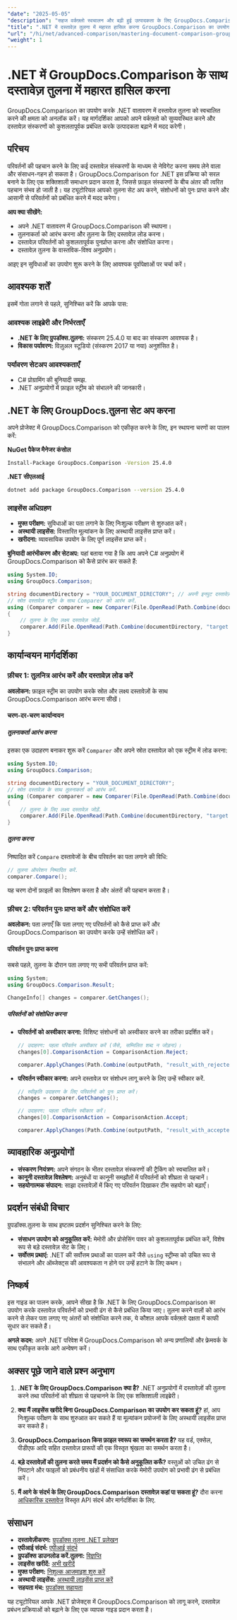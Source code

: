```yaml
---
"date": "2025-05-05"
"description": "सहज वर्कफ़्लो स्वचालन और बढ़ी हुई उत्पादकता के लिए GroupDocs.Comparison का उपयोग करके .NET में दस्तावेज़ तुलना में महारत हासिल करना सीखें।"
"title": ".NET में दस्तावेज़ तुलना में महारत हासिल करना GroupDocs.Comparison का उपयोग करने के लिए एक व्यापक गाइड"
"url": "/hi/net/advanced-comparison/mastering-document-comparison-groupdocs-dotnet/"
"weight": 1
---
```


# .NET में GroupDocs.Comparison के साथ दस्तावेज़ तुलना में महारत हासिल करना

GroupDocs.Comparison का उपयोग करके .NET वातावरण में दस्तावेज़ तुलना को स्वचालित करने की क्षमता को अनलॉक करें। यह मार्गदर्शिका आपको अपने वर्कफ़्लो को सुव्यवस्थित करने और दस्तावेज़ संस्करणों को कुशलतापूर्वक प्रबंधित करके उत्पादकता बढ़ाने में मदद करेगी।

## परिचय

परिवर्तनों की पहचान करने के लिए कई दस्तावेज़ संस्करणों के माध्यम से नेविगेट करना समय लेने वाला और संसाधन-गहन हो सकता है। GroupDocs.Comparison for .NET इस प्रक्रिया को सरल बनाने के लिए एक शक्तिशाली समाधान प्रदान करता है, जिससे फ़ाइल संस्करणों के बीच अंतर की त्वरित पहचान संभव हो जाती है। यह ट्यूटोरियल आपको तुलना सेट अप करने, संशोधनों को पुनः प्राप्त करने और आसानी से परिवर्तनों को प्रबंधित करने में मदद करेगा।

**आप क्या सीखेंगे:**
- अपने .NET वातावरण में GroupDocs.Comparison की स्थापना।
- तुलनाकर्ता को आरंभ करना और तुलना के लिए दस्तावेज़ लोड करना।
- दस्तावेज़ परिवर्तनों को कुशलतापूर्वक पुनर्प्राप्त करना और संशोधित करना।
- दस्तावेज़ तुलना के वास्तविक-विश्व अनुप्रयोग।

आइए इन सुविधाओं का उपयोग शुरू करने के लिए आवश्यक पूर्वापेक्षाओं पर चर्चा करें।

## आवश्यक शर्तें

इसमें गोता लगाने से पहले, सुनिश्चित करें कि आपके पास:

### आवश्यक लाइब्रेरी और निर्भरताएँ
- **.NET के लिए ग्रुपडॉक्स.तुलना:** संस्करण 25.4.0 या बाद का संस्करण आवश्यक है।
- **विकास पर्यावरण:** विज़ुअल स्टूडियो (संस्करण 2017 या नया) अनुशंसित है।

### पर्यावरण सेटअप आवश्यकताएँ
- C# प्रोग्रामिंग की बुनियादी समझ.
- .NET अनुप्रयोगों में फ़ाइल स्ट्रीम को संभालने की जानकारी।

## .NET के लिए GroupDocs.तुलना सेट अप करना

अपने प्रोजेक्ट में GroupDocs.Comparison को एकीकृत करने के लिए, इन स्थापना चरणों का पालन करें:

**NuGet पैकेज मैनेजर कंसोल**
```bash
Install-Package GroupDocs.Comparison -Version 25.4.0
```

**.NET सीएलआई**
```bash
dotnet add package GroupDocs.Comparison --version 25.4.0
```

### लाइसेंस अधिग्रहण
- **मुफ्त परीक्षण:** सुविधाओं का पता लगाने के लिए निःशुल्क परीक्षण से शुरुआत करें।
- **अस्थायी लाइसेंस:** विस्तारित मूल्यांकन के लिए अस्थायी लाइसेंस प्राप्त करें।
- **खरीदना:** व्यावसायिक उपयोग के लिए पूर्ण लाइसेंस प्राप्त करें।

**बुनियादी आरंभीकरण और सेटअप:**
यहां बताया गया है कि आप अपने C# अनुप्रयोग में GroupDocs.Comparison को कैसे प्रारंभ कर सकते हैं:
```csharp
using System.IO;
using GroupDocs.Comparison;

string documentDirectory = "YOUR_DOCUMENT_DIRECTORY"; // अपनी इनपुट दस्तावेज़ निर्देशिका परिभाषित करें.
// स्रोत दस्तावेज़ स्ट्रीम के साथ Comparer को आरंभ करें.
using (Comparer comparer = new Comparer(File.OpenRead(Path.Combine(documentDirectory, "source.docx"))))
{
    // तुलना के लिए लक्ष्य दस्तावेज़ जोड़ें.
    comparer.Add(File.OpenRead(Path.Combine(documentDirectory, "target.docx")));
}
```

## कार्यान्वयन मार्गदर्शिका

### फ़ीचर 1: तुलनित्र आरंभ करें और दस्तावेज़ लोड करें

**अवलोकन:** फ़ाइल स्ट्रीम का उपयोग करके स्रोत और लक्ष्य दस्तावेज़ों के साथ GroupDocs.Comparison आरंभ करना सीखें।

#### चरण-दर-चरण कार्यान्वयन

##### तुलनाकर्ता आरंभ करना
इसका एक उदाहरण बनाकर शुरू करें `Comparer` और अपने स्रोत दस्तावेज़ को एक स्ट्रीम में लोड करना:
```csharp
using System.IO;
using GroupDocs.Comparison;

string documentDirectory = "YOUR_DOCUMENT_DIRECTORY";
// स्रोत दस्तावेज़ के साथ तुलनाकर्ता को आरंभ करें.
using (Comparer comparer = new Comparer(File.OpenRead(Path.Combine(documentDirectory, "source.docx"))))
{
    // तुलना के लिए लक्ष्य दस्तावेज़ जोड़ें.
    comparer.Add(File.OpenRead(Path.Combine(documentDirectory, "target.docx")));
}
```

##### तुलना करना
निष्पादित करें `Compare` दस्तावेजों के बीच परिवर्तन का पता लगाने की विधि:
```csharp
// तुलना ऑपरेशन निष्पादित करें.
comparer.Compare();
```
यह चरण दोनों फ़ाइलों का विश्लेषण करता है और अंतरों की पहचान करता है।

### फ़ीचर 2: परिवर्तन पुनः प्राप्त करें और संशोधित करें

**अवलोकन:** पता लगाएँ कि पता लगाए गए परिवर्तनों को कैसे प्राप्त करें और GroupDocs.Comparison का उपयोग करके उन्हें संशोधित करें।

#### परिवर्तन पुनः प्राप्त करना
सबसे पहले, तुलना के दौरान पता लगाए गए सभी परिवर्तन प्राप्त करें:
```csharp
using System;
using GroupDocs.Comparison.Result;

ChangeInfo[] changes = comparer.GetChanges();
```

##### परिवर्तनों को संशोधित करना
- **परिवर्तनों को अस्वीकार करना:** विशिष्ट संशोधनों को अस्वीकार करने का तरीका प्रदर्शित करें।
  ```csharp
  // उदाहरण: पहला परिवर्तन अस्वीकार करें (जैसे, सम्मिलित शब्द न जोड़ना)।
  changes[0].ComparisonAction = ComparisonAction.Reject;

  comparer.ApplyChanges(Path.Combine(outputPath, "result_with_rejected_change.docx"), new ApplyChangeOptions { Changes = changes, SaveOriginalState = true });
  ```

- **परिवर्तन स्वीकार करना:** अपने दस्तावेज़ पर संशोधन लागू करने के लिए उन्हें स्वीकार करें.
  ```csharp
  // स्वीकृति उदाहरण के लिए परिवर्तनों को पुनः प्राप्त करें।
  changes = comparer.GetChanges();
  
  // उदाहरण: पहला परिवर्तन स्वीकार करें।
  changes[0].ComparisonAction = ComparisonAction.Accept;

  comparer.ApplyChanges(Path.Combine(outputPath, "result_with_accepted_change.docx"), new ApplyChangeOptions { Changes = changes });
  ```

## व्यावहारिक अनुप्रयोगों

- **संस्करण नियंत्रण:** अपने संगठन के भीतर दस्तावेज़ संस्करणों की ट्रैकिंग को स्वचालित करें।
- **कानूनी दस्तावेज़ विश्लेषण:** अनुबंधों या कानूनी समझौतों में परिवर्तनों को शीघ्रता से पहचानें।
- **सहयोगात्मक संपादन:** साझा दस्तावेज़ों में किए गए परिवर्तन दिखाकर टीम सहयोग को बढ़ाएँ।

## प्रदर्शन संबंधी विचार

ग्रुपडॉक्स.तुलना के साथ इष्टतम प्रदर्शन सुनिश्चित करने के लिए:
- **संसाधन उपयोग को अनुकूलित करें:** मेमोरी और प्रोसेसिंग पावर को कुशलतापूर्वक प्रबंधित करें, विशेष रूप से बड़े दस्तावेज़ सेट के लिए।
- **सर्वोत्तम प्रथाएं:** .NET की सर्वोत्तम प्रथाओं का पालन करें जैसे `using` स्ट्रीम्स को उचित रूप से संभालने और ऑब्जेक्ट्स की आवश्यकता न होने पर उन्हें हटाने के लिए कथन।

## निष्कर्ष

इस गाइड का पालन करके, आपने सीखा है कि .NET के लिए GroupDocs.Comparison का उपयोग करके दस्तावेज़ परिवर्तनों को प्रभावी ढंग से कैसे प्रबंधित किया जाए। तुलना करने वालों को आरंभ करने से लेकर पता लगाए गए अंतरों को संशोधित करने तक, ये कौशल आपके वर्कफ़्लो दक्षता में काफी सुधार कर सकते हैं।

**अगले कदम:**
अपने .NET परिवेश में GroupDocs.Comparison को अन्य प्रणालियों और फ्रेमवर्क के साथ एकीकृत करके आगे अन्वेषण करें।

## अक्सर पूछे जाने वाले प्रश्न अनुभाग

1. **.NET के लिए GroupDocs.Comparison क्या है?** 
   .NET अनुप्रयोगों में दस्तावेज़ों की तुलना करने तथा परिवर्तनों को शीघ्रता से पहचानने के लिए एक शक्तिशाली लाइब्रेरी।

2. **क्या मैं लाइसेंस खरीदे बिना GroupDocs.Comparison का उपयोग कर सकता हूं?**
   हां, आप निःशुल्क परीक्षण के साथ शुरुआत कर सकते हैं या मूल्यांकन प्रयोजनों के लिए अस्थायी लाइसेंस प्राप्त कर सकते हैं।

3. **GroupDocs.Comparison किस फ़ाइल स्वरूप का समर्थन करता है?**
   यह वर्ड, एक्सेल, पीडीएफ आदि सहित दस्तावेज़ प्रारूपों की एक विस्तृत श्रृंखला का समर्थन करता है।

4. **बड़े दस्तावेज़ों की तुलना करते समय मैं प्रदर्शन को कैसे अनुकूलित करूँ?**
   वस्तुओं को उचित ढंग से निपटाने और फाइलों को प्रबंधनीय खंडों में संसाधित करके मेमोरी उपयोग को प्रभावी ढंग से प्रबंधित करें।

5. **मैं आगे के संदर्भ के लिए GroupDocs.Comparison दस्तावेज़ कहां पा सकता हूं?**
   दौरा करना [आधिकारिक दस्तावेज](https://docs.groupdocs.com/comparison/net/) विस्तृत API संदर्भ और मार्गदर्शिका के लिए.

## संसाधन

- **दस्तावेज़ीकरण:** [ग्रुपडॉक्स तुलना .NET प्रलेखन](https://docs.groupdocs.com/comparison/net/)
- **एपीआई संदर्भ:** [एपीआई संदर्भ](https://reference.groupdocs.com/comparison/net/)
- **ग्रुपडॉक्स डाउनलोड करें.तुलना:** [विज्ञप्ति](https://releases.groupdocs.com/comparison/net/)
- **लाइसेंस खरीदें:** [अभी खरीदें](https://purchase.groupdocs.com/buy)
- **मुफ्त परीक्षण:** [निशुल्क आजमाइश शुरु करें](https://releases.groupdocs.com/comparison/net/)
- **अस्थायी लाइसेंस:** [अस्थायी लाइसेंस प्राप्त करें](https://purchase.groupdocs.com/temporary-license/)
- **सहयता मंच:** [ग्रुपडॉक्स सहायता](https://forum.groupdocs.com/c/comparison/) 

यह ट्यूटोरियल आपके .NET प्रोजेक्ट्स में GroupDocs.Comparison को लागू करने, दस्तावेज़ प्रबंधन प्रक्रियाओं को बढ़ाने के लिए एक व्यापक गाइड प्रदान करता है।